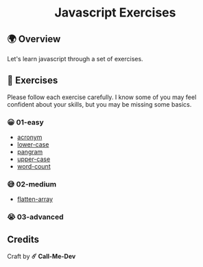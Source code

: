 <h1 align="middle"> Javascript Exercises </h1>

## 🌍  Overview
Let's learn javascript through a set of exercises.

## 🚀 Exercises
Please follow each exercise carefully. I know some of you may feel confident about your skills, but you may be missing some basics.

### 😀 01-easy
- [acronym](exercises/01-easy/acronym)
- [lower-case](exercises/01-easy/lower-case)
- [pangram](exercises/01-easy/pangram)
- [upper-case](exercises/01-easy/upper-case)
- [word-count](exercises/01-easy/word-count)

### 😅 02-medium
- [flatten-array](exercises/02-medium/flatten-array)

### 😭 03-advanced


## Credits

Craft by **☄️ Call-Me-Dev**
